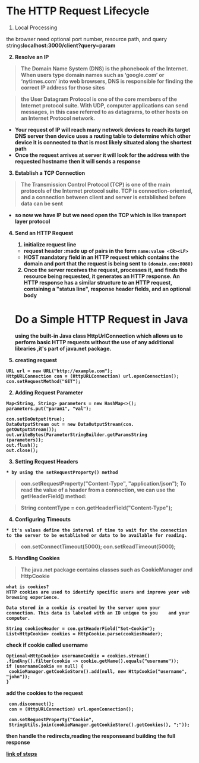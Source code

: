 # The HTTP Request Lifecycle

1. Local Processing

 the browser need optional port number, resource path, and query strings<b>localhost:3000/client?query=param<b>


2. Resolve an IP

>The Domain Name System (DNS) is the phonebook of the Internet. When users type domain names such as ‘google.com’ or ‘nytimes.com’ into web browsers, DNS is responsible for finding the correct IP address for those sites

> the User Datagram Protocol is one of the core members of the Internet protocol suite. With UDP, computer applications can send messages, in this case referred to as datagrams, to other hosts on an Internet Protocol network.

* Your request of IP will reach many network devices to reach its target DNS server then device uses a routing table to determine which other device it is connected to that is most likely situated along the shortest path
*  Once the request arrives at server it will look for the address with the requested hostname then it will sends a response

3.  Establish a TCP Connection

>The Transmission Control Protocol (TCP) is one of the main protocols of the Internet protocol suite. TCP is connection-oriented, and a connection between client and server is established before data can be sent

* so now we have IP but we need open the TCP which is like transport layer protocol

4. Send an HTTP Request
   1. initialize request line 
   * request header :made up of pairs in the form `name:value <CR><LF>`
   * HOST mandatory field in an HTTP request which contains the domain and port that the request is being sent to `(domain.com:8080)`
   2. Once the server receives the request, processes it, and finds the resource being requested, it generates an HTTP response. An HTTP response has a similar structure to an HTTP request, containing a "status line", response header fields, and an optional body


   # Do a Simple HTTP Request in Java

   using the built-in Java class <b>HttpUrlConnection<b> which  allows us to perform basic HTTP requests without the use of any additional libraries ,it's part of <b>java.net package.<b>
 
  1. creating request
   ```
   URL url = new URL("http://example.com");
   HttpURLConnection con = (HttpURLConnection) url.openConnection();
   con.setRequestMethod("GET");
   ```
  2. Adding Request Parameter

   ```
   Map<String, String> parameters = new HashMap<>();
   parameters.put("param1", "val");
   
   con.setDoOutput(true);
   DataOutputStream out = new DataOutputStream(con.      getOutputStream());
   out.writeBytes(ParameterStringBuilder.getParamsString      (parameters));
   out.flush();
   out.close();
   ```

   3. Setting Request Headers
       
    * by using the setRequestProperty() method
   > con.setRequestProperty("Content-Type", "application/json");
   To read the value of a header from a connection, we can use the getHeaderField() method:

   > String contentType = con.getHeaderField("Content-Type");

   4. Configuring Timeouts
    
    * it's values define the interval of time to wait for the connection to the server to be established or data to be available for reading.

>con.setConnectTimeout(5000);
     con.setReadTimeout(5000);

   5. Handling Cookies
   >The java.net package contains classes such as CookieManager and HttpCookie

   ```
   what is cookies?
   HTTP cookies are used to identify specific users and improve your web browsing experience.

   Data stored in a cookie is created by the server upon your    connection. This data is labeled with an ID unique to you    and your computer.
   ```

   ```
   String cookiesHeader = con.getHeaderField("Set-Cookie");
   List<HttpCookie> cookies = HttpCookie.parse(cookiesHeader);
   ```

   check if cookie called username
   ```
   Optional<HttpCookie> usernameCookie = cookies.stream()
  .findAny().filter(cookie -> cookie.getName().equals("username"));
  if (usernameCookie == null) {
    cookieManager.getCookieStore().add(null, new HttpCookie("username", "john"));
   }
   ```
   add the cookies to the request
   ```
    con.disconnect();
    con = (HttpURLConnection) url.openConnection();

    con.setRequestProperty("Cookie", 
    StringUtils.join(cookieManager.getCookieStore().getCookies(), ";"));
   ```

   then handle the redirects,reading the responseand building the full response

   [link of steps](https://www.baeldung.com/java-http-request)
    
    